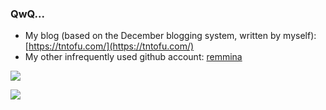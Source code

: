 ### QwQ...

+ My blog (based on the December blogging system, written by myself): [https://tntofu.com/](https://tntofu.com/)
+ My other infrequently used github account: [remmina](https://github.com/remmina)

[![](https://github-readme-stats.vercel.app/api?username=trinitrotofu&show_icons=true&theme=dracula)](https://github.com/trinitrotofu/trinitrotofu)

[![](https://github-readme-stats.vercel.app/api/top-langs/?username=trinitrotofu&theme=dracula)](https://github.com/trinitrotofu/trinitrotofu)

